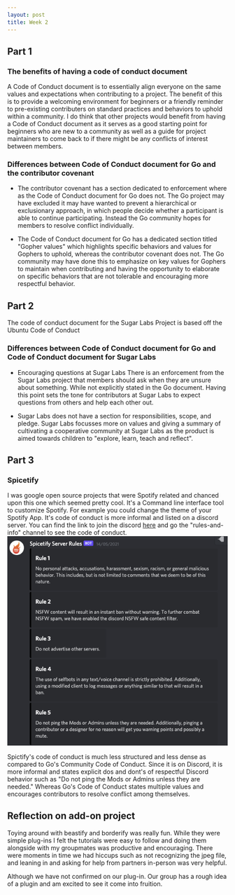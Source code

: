 ```yaml
---
layout: post
title: Week 2
---
```


## Part 1 

### The benefits of having a code of conduct document 
A Code of Conduct document is to essentially align everyone on the same values and expectations when contributing to a project. The benefit of this is to provide a welcoming environment for beginners or a friendly reminder to pre-existing contributers on standard practices and behaviors to uphold within a community. I do think that other projects would benefit from having a Code of Conduct document as it serves as a good starting point for beginners who are new to a community as well as a guide for project maintainers to come back to if there might be any conflicts of interest between members. 

### Differences between Code of Conduct document for Go and the contributor covenant 
* The contributor covenant has a section dedicated to enforcement where as the Code of Conduct document for Go does not. The Go project may have excluded it may have wanted to prevent a hierarchical or exclusionary approach, in which people decide whether a participant is able to continue participating. Instead the Go community hopes for members to resolve conflict individually. 

* The Code of Conduct document for Go has a dedicated section titled "Gopher values" which highlights specific behaviors and values for Gophers to uphold, whereas the contributor covenant does not. The Go community may have done this to emphasize on key values for Gophers to maintain when contributing and having the opportunity to elaborate on specific behaviors that are not tolerable and encouraging more respectful behavior. 

## Part 2
The code of conduct document for the Sugar Labs Project is based off the Ubuntu Code of Conduct 

### Differences between Code of Conduct document for Go and Code of Conduct document for Sugar Labs 
* Encouraging questions at Sugar Labs 
There is an enforcement from the Sugar Labs project that members should ask when they are unsure about something. While not explicitly stated in the Go document. Having this point sets the tone for contributors at Sugar Labs to expect questions from others and help each other out. 

* Sugar Labs does not have a section for responsibilities, scope, and pledge. 
Sugar Labs focusses more on values and giving a summary of cultivating a cooperative community at Sugar Labs as the product is aimed towards children to "explore, learn, teach and reflect". 

## Part 3 
### Spicetify 
I was google open source projects that were Spotify related and chanced upon this one which seemed pretty cool. It's a Command line interface tool to customize Spotify. For example you could change the theme of your Spotify App. It's code of conduct is more informal and listed on a discord server. You can find the link to join the discord [here](https://discord.gg/VnevqPp2Rr) and go the "rules-and-info" channel to see the code of conduct. 
![Spicetify Code of Conduct](images/spicetify.png)

Spictify's code of conduct is much less structured and less dense as compared to Go's Community Code of Conduct. Since it is on Discord, it is more informal and states explicit dos and dont's of respectful Discord behavior such as "Do not ping the Mods or Admins unless they are needed." Whereas Go's Code of Conduct states multiple values and encourages contributors to resolve conflict among themselves. 


## Reflection on add-on project 
Toying around with beastify and borderify was really fun. While they were simple plug-ins I felt the tutorials were easy to follow and doing them alongside with my groupmates was productive and encouraging. There were moments in time we had hiccups such as not recognizing the jpeg file, and leaning in and asking for help from partners in-person was very helpful. 

Although we have not confirmed on our plug-in. Our group has a rough idea of a plugin and am excited to see it come into fruition. 